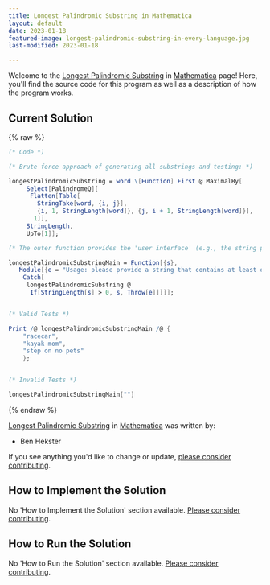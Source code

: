 ```yaml
---
title: Longest Palindromic Substring in Mathematica
layout: default
date: 2023-01-18
featured-image: longest-palindromic-substring-in-every-language.jpg
last-modified: 2023-01-18

---
```


Welcome to the [Longest Palindromic Substring](https://rzuckerm.github.io/sample-programs-website-copy/projects/longest-palindromic-substring) in [Mathematica](https://rzuckerm.github.io/sample-programs-website-copy/languages/mathematica) page! Here, you'll find the source code for this program as well as a description of how the program works.

## Current Solution

{% raw %}

```mathematica
(* Code *)

(* Brute force approach of generating all substrings and testing: *)

longestPalindromicSubstring = word \[Function] First @ MaximalBy[
     Select[PalindromeQ][
      Flatten[Table[
        StringTake[word, {i, j}],
        {i, 1, StringLength[word]}, {j, i + 1, StringLength[word]}],
       1]],
     StringLength,
     UpTo[1]];

(* The outer function provides the 'user interface' (e.g., the string parsing): *)

longestPalindromicSubstringMain = Function[{s},
   Module[{e = "Usage: please provide a string that contains at least one palindrome"},
    Catch[
     longestPalindromicSubstring @
      If[StringLength[s] > 0, s, Throw[e]]]]];


(* Valid Tests *)

Print /@ longestPalindromicSubstringMain /@ {
    "racecar",
    "kayak mom",
    "step on no pets"
    };


(* Invalid Tests *)

longestPalindromicSubstringMain[""]
```

{% endraw %}

[Longest Palindromic Substring](https://rzuckerm.github.io/sample-programs-website-copy/projects/longest-palindromic-substring) in [Mathematica](https://rzuckerm.github.io/sample-programs-website-copy/languages/mathematica) was written by:

- Ben Hekster

If you see anything you'd like to change or update, [please consider contributing](https://github.com/TheRenegadeCoder/sample-programs).

## How to Implement the Solution

No 'How to Implement the Solution' section available. [Please consider contributing](https://github.com/TheRenegadeCoder/sample-programs-website).

## How to Run the Solution

No 'How to Run the Solution' section available. [Please consider contributing](https://github.com/TheRenegadeCoder/sample-programs-website).